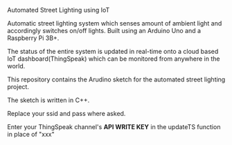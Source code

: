 Automated Street Lighting using IoT


Automatic street lighting system 
which senses amount of ambient light and accordingly switches on/off lights.
Built using an Arduino Uno and a Raspberry Pi 3B+. 

The status of the entire system is updated in real-time onto a cloud based IoT dashboard(ThingSpeak)
which can be monitored from anywhere in the world.

This repository contains the Arudino sketch for the automated street lighting project.

The sketch is written in C++.

Replace your ssid and pass where asked.

Enter your ThingSpeak channel's <strong>API WRITE KEY</strong> in the updateTS function in place of "xxx"
